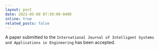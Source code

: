 ```yaml
---
layout: post
date: 2023-05-08 07:59:00-0400
inline: true
related_posts: false
---
```


A paper submitted to the `International Journal of Intelligent Systems and Applications in Engineering` has been accepted.
